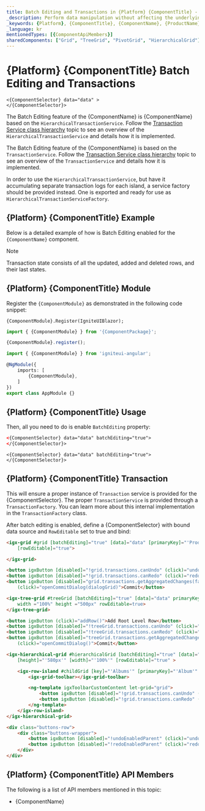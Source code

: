 ```yaml
---
title: Batch Editing and Transactions in {Platform} {ComponentTitle} - Infragistics
_description: Perform data manipulation without affecting the underlying data with {ComponentTitle} Batch Editing, using {Platform} {ComponentTitle}. See demos & examples!
_keywords: {Platform}, {ComponentTitle}, {ComponentName}, {ProductName}, Infragistics
_language: kr
mentionedTypes: [{ComponentApiMembers}]
sharedComponents: ["Grid", "TreeGrid", "PivotGrid", "HierarchicalGrid"]
---
```


<!-- NOTE DO NOT change this file because it is used as a template  -->

<!-- NOTE the metadata sharedComponents array defines a topic for multiple components in the  -->
<!-- NOTE the {ComponentName} variables will be mapped to an entry in docsComponents.json and resolved to a variable defined in docsConfig.json -->
<!-- NOTE {ComponentName} -> {PivotGridName} -> IgbTreeGrid -->
<!-- NOTE {ComponentTitle} -> {PivotGridTitle} -> Tree Grid -->

<!-- EXAMPLE of shared variable that will be converted to actual component: {ComponentTitle} -> {IgbTreeGridTitle} -> 'Tree Grid'-->
# {Platform} {ComponentTitle} Batch Editing and Transactions

<!-- EXAMPLE of razor code snippet that is automatically filtered for Blazor -->

```razor
<{ComponentSelector} data="data" >
</{ComponentSelector}>
```

<!-- EXAMPLE of build flagging content for single components: -->
<!-- ComponentStart: PivotGrid -->
The Batch Editing feature of the {ComponentName} is {ComponentName} based on the `HierarchicalTransactionService`. Follow the [Transaction Service class hierarchy](transaction-classes.md) topic to see an overview of the `HierarchicalTransactionService` and details how it is implemented.
<!-- ComponentEnd: PivotGrid -->

<!-- EXAMPLE of build flagging content for multiple components: -->
<!-- ComponentStart: PivotGrid, HierarchicalGrid -->
The Batch Editing feature of the {ComponentName} is based on the `TransactionService`. Follow the [Transaction Service class hierarchy](transaction-classes.md) topic to see an overview of the `TransactionService` and details how it is implemented.
<!-- ComponentEnd: PivotGrid, HierarchicalGrid -->

<!-- EXAMPLE of build flagging content for single components: -->
<!-- ComponentStart: HierarchicalGrid -->
In order to use the `HierarchicalTransactionService`, but have it accumulating separate transaction logs for each island, a service factory should be provided instead. One is exported and ready for use as `HierarchicalTransactionServiceFactory`.
<!-- ComponentEnd: HierarchicalGrid -->


## {Platform} {ComponentTitle} Example

<!-- EXAMPLE of shared variable that will be converted to actual API link: {ComponentName} -> {TreeGridName} -> `IgTreeGrid`-->
Below is a detailed example of how is Batch Editing enabled for the `{ComponentName}` component.

<!-- EXAMPLE of embedding sample with ComponentSample path variable -->
<code-view style="height:510px"
           data-demos-base-url="{environment:demosBaseUrl}"
           iframe-src="{environment:demosBaseUrl}/{ComponentSample}-advanced-filtering"
           github-src="{ComponentSample}/advanced-filtering"
           alt="{Platform} {ComponentName} Advanced Filtering Example">
</code-view>


> [!NOTE]
> Transaction state consists of all the updated, added and deleted rows, and their last states.

## {Platform} {ComponentTitle} Module

<!-- EXAMPLE of using a module variable that will be resolved to actual module, e.g. {ComponentModule} -> IgbPivotGridModule  -->
Register the `{ComponentModule}` as demonstrated in the following code snippet:

<!-- EXAMPLE of Blazor code snippet with module variable -->
<!-- Blazor -->
```razor
{ComponentModule}.Register(IgniteUIBlazor);
```
<!-- end: Blazor -->

<!-- EXAMPLE of React/WC code snippet with module variable that will be resolved to actual module, e.g. {ComponentModule} -> IgcPivotGridModule  -->
<!-- React, WebComponents -->
```typescript
import { {ComponentModule} } from '{ComponentPackage}';

{ComponentModule}.register();
```
<!-- end: React, WebComponents -->

<!-- EXAMPLE of Angular code snippet with module variable that will be resolved to actual module, e.g. {ComponentModule} -> IgxPivotGridModule  -->
<!-- Angular -->
```typescript
import { {ComponentModule} } from 'igniteui-angular';

@NgModule({
    imports: [
        {ComponentModule},
    ]
})
export class AppModule {}
```
<!-- end: Angular -->

## {Platform} {ComponentTitle} Usage

Then, all you need to do is enable `BatchEditing` property:

<!-- EXAMPLE of shared code snippet with selector variable that will be resolved, e.g. {ComponentSelector} -> igb-pivot-grid  -->

```html
<{ComponentSelector} data="data" batchEditing="true">
</{ComponentSelector}>
```

```razor
<{ComponentSelector} data="data" batchEditing="true">
</{ComponentSelector}>
```

## {Platform} {ComponentTitle} Transaction

This will ensure a proper instance of `Transaction` service is provided for the {ComponentSelector}. The proper `TransactionService` is provided through a `TransactionFactory`. You can learn more about this internal implementation in the `TransactionFactory` class.

After batch editing is enabled, define a {ComponentSelector} with bound data source and `RowEditable` set to true and bind:

<!-- EXAMPLE of a code snippet that applies only to Grid component  -->
<!-- ComponentStart: Grid -->
```html
<igx-grid #grid [batchEditing]="true" [data]="data" [primaryKey]="'ProductID'" width="100%" height="500px"
    [rowEditable]="true">

</igx-grid>

<button igxButton [disabled]="!grid.transactions.canUndo" (click)="undo()">Undo</button>
<button igxButton [disabled]="!grid.transactions.canRedo" (click)="redo()">Redo</button>
<button igxButton [disabled]="grid.transactions.getAggregatedChanges(false).length < 1"
    (click)="openCommitDialog(dialogGrid)">Commit</button>
```
<!-- ComponentEnd: Grid -->


<!-- EXAMPLE of a code snippet that applies only to TreeGrid  -->
<!-- ComponentStart: TreeGrid -->
```html
<igx-tree-grid #treeGrid [batchEditing]="true" [data]="data" primaryKey="employeeID" foreignKey="PID"
    width ="100%" height ="500px" rowEditable=true>
</igx-tree-grid>

<button igxButton (click)="addRow()">Add Root Level Row</button>
<button igxButton [disabled]="!treeGrid.transactions.canUndo" (click)="undo()">Undo</button>
<button igxButton [disabled]="!treeGrid.transactions.canRedo" (click)="redo()">Redo</button>
<button igxButton [disabled]="treeGrid.transactions.getAggregatedChanges(false).length < 1"
    (click)="openCommitDialog()">Commit</button>

```
<!-- ComponentEnd: TreeGrid -->


<!-- EXAMPLE of a code snippet that applies only to HierarchicalGrid  -->
<!-- ComponentStart: HierarchicalGrid -->
```html
<igx-hierarchical-grid #hierarchicalGrid [batchEditing]="true" [data]="data" [primaryKey]="'Artist'"
    [height]="'580px'" [width]="'100%'" [rowEditable]="true" >

    <igx-row-island #childGrid [key]="'Albums'" [primaryKey]="'Album'" [rowEditable]="true">
        <igx-grid-toolbar></igx-grid-toolbar>

        <ng-template igxToolbarCustomContent let-grid="grid">
            <button igxButton [disabled]="!grid.transactions.canUndo" (click)="undo(grid)">Undo</button>
            <button igxButton [disabled]="!grid.transactions.canRedo" (click)="redo(grid)">Redo</button>
        </ng-template>
    </igx-row-island>
</igx-hierarchical-grid>

<div class="buttons-row">
    <div class="buttons-wrapper">
        <button igxButton [disabled]="!undoEnabledParent" (click)="undo(hierarchicalGrid)">Undo Parent</button>
        <button igxButton [disabled]="!redoEnabledParent" (click)="redo(hierarchicalGrid)">Redo Parent</button>
    </div>
</div>
```
<!-- ComponentEnd: HierarchicalGrid -->

## {Platform} {ComponentTitle} API Members

The following is a list of API members mentioned in this topic:

- {ComponentName}